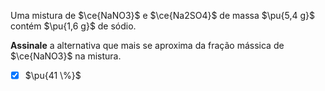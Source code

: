 Uma mistura de $\ce{NaNO3}$ e $\ce{Na2SO4}$ de massa $\pu{5,4 g}$ contém $\pu{1,6 g}$ de sódio.

**Assinale** a alternativa que mais se aproxima da fração mássica de $\ce{NaNO3}$ na mistura.

- [x] $\pu{41 \%}$
